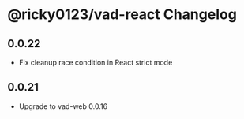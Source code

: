 # @ricky0123/vad-react Changelog

## 0.0.22

* Fix cleanup race condition in React strict mode

## 0.0.21

* Upgrade to vad-web 0.0.16
